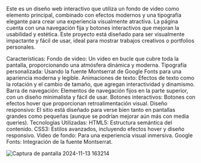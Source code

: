 Este es un diseño web interactivo que utiliza un fondo de video como elemento principal, combinado con efectos modernos y una tipografía elegante para crear una experiencia visualmente atractiva. La página cuenta con una navegación fija y botones interactivos que mejoran la usabilidad y estética. Este proyecto está diseñado para ser visualmente impactante y fácil de usar, ideal para mostrar trabajos creativos o portfolios personales.

Características:
Fondo de video: Un video en bucle que cubre toda la pantalla, proporcionando una atmósfera dinámica y moderna.
Tipografía personalizada: Usando la fuente Montserrat de Google Fonts para una apariencia moderna y legible.
Animaciones de texto: Efectos de texto como la rotación y el cambio de tamaño, que agregan interactividad y dinamismo.
Barra de navegación: Elementos de navegación fijos en la parte superior, con un diseño minimalista y fácil de usar.
Botones interactivos: Botones con efectos hover que proporcionan retroalimentación visual.
Diseño responsivo: El sitio está diseñado para verse bien tanto en pantallas grandes como pequeñas (aunque se podrían mejorar aún más con media queries).
Tecnologías Utilizadas:
HTML5: Estructura semántica del contenido.
CSS3: Estilos avanzados, incluyendo efectos hover y diseño responsivo.
Video de fondo: Para una experiencia visual inmersiva.
Google Fonts: Integración de la fuente Montserrat.

![Captura de pantalla 2024-11-13 163214](https://github.com/user-attachments/assets/0eede310-fb32-4285-b7a6-e22b8b6ab21b)
